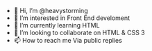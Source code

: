 - 👋 Hi, I’m @heavystorming
- 👀 I’m interested in Front End develoment
- 🌱 I’m currently learning HTML
- 💞️ I’m looking to collaborate on HTML & CSS 3
- 📫 How to reach me Via public replies
<!---
heavystorming/heavystorming is a ✨ special ✨ repository because its `README.md` (this file) appears on your GitHub profile.
You can click the Preview link to take a look at your changes.
--->

